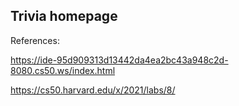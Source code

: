 ## Trivia homepage

References:

https://ide-95d909313d13442da4ea2bc43a948c2d-8080.cs50.ws/index.html

https://cs50.harvard.edu/x/2021/labs/8/

